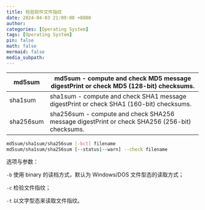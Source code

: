 ```yaml
---
title: 检验软件文件指纹
date: 2024-04-03 21:09:00 +0800
author: 
categories: [Operating System]
tags: [Operating System]
pin: false
math: false
mermaid: false
media_subpath: 
---
```


| md5sum    | md5sum - compute and check MD5 message digestPrint or check MD5 (128-bit) checksums. |
| --------- | ------------------------------------------------------------ |
| sha1sum   | sha1sum - compute and check SHA1 message digestPrint or check SHA1 (160-bit) checksums. |
| sha256sum | sha256sum - compute and check SHA256 message digestPrint or check SHA256 (256-bit) checksums. |

```bash
md5sum/sha1sum/sha256sum [-bct] filename
md5sum/sha1sum/sha256sum [--status|--warn] --check filename
```

选项与参数：

`-b` 使用 binary 的读档方式，默认为 Windows/DOS 文件型态的读取方式；

`-c` 检验文件指纹；

`-t` 以文字型态来读取文件指纹。